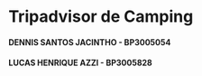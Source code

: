 # Tripadvisor de Camping

#### DENNIS SANTOS JACINTHO - BP3005054
#### LUCAS HENRIQUE AZZI - BP3005828
